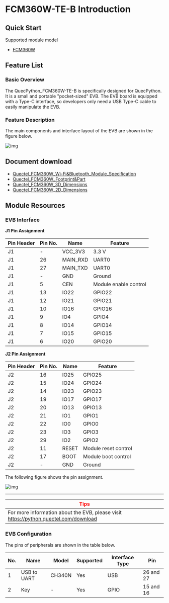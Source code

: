 # FCM360W-TE-B Introduction

## Quick Start

Supported module model

- [FCM360W](https://python.quectel.com/en/products/fcm360w)

## Feature List

### Basic Overview

The QuecPython_FCM360W-TE-B is specifically designed for QuecPython. It is a small and portable "pocket-sized" EVB. The EVB board is equipped with a Type-C interface, so developers only need a USB Type-C cable to easily manipulate the EVB.

### Feature Description

The main components and interface layout of the EVB are shown in the figure below.

![img](media/board/FCM360W_interface_layout.png)

## Document download

- [Quectel_FCM360W_Wi-Fi&Bluetooth_Module_Specification](https://images.quectel.com/python/sites/2/2023/06/Quectel_FCM360W_Wi-FiBluetooth_Module_Specification_V1.0-1.pdf)
- [Quectel_FCM360W_Footprint&Part](https://images.quectel.com/python/2023/06/Quectel_FCM360W_FootprintPart_V1.0.zip)
- [Quectel_FCM360W_3D_Dimensions](https://images.quectel.com/python/2023/06/Quectel_FCM360W_3D_Dimensions_V1.0.zip)
- [Quectel_FCM360W_2D_Dimensions](https://images.quectel.com/python/2023/06/Quectel_FCM360W_2D_Dimensions_V1.0.zip)

## Module Resources

### EVB Interface

**J1 Pin Assignment**

| Pin Header | Pin No. | Name     | Feature               |
| ---------- | ------- | -------- | --------------------- |
| J1         | -       | VCC_3V3  | 3.3 V                 |
| J1         | 26      | MAIN_RXD | UART0                 |
| J1         | 27      | MAIN_TXD | UART0                 |
| J1         | -       | GND      | Ground                |
| J1         | 5       | CEN      | Module enable control |
| J1         | 13      | IO22     | GPIO22                |
| J1         | 12      | IO21     | GPIO21                |
| J1         | 10      | IO16     | GPIO16                |
| J1         | 9       | IO4      | GPIO4                 |
| J1         | 8       | IO14     | GPIO14                |
| J1         | 7       | IO15     | GPIO15                |
| J1         | 6       | IO20     | GPIO20                |

**J2 Pin Assignment**

| Pin Header | Pin No. | Name  | Feature              |
| ---------- | ------- | ----- | -------------------- |
| J2         | 16      | IO25  | GPIO25               |
| J2         | 15      | IO24  | GPIO24               |
| J2         | 14      | IO23  | GPIO23               |
| J2         | 19      | IO17  | GPIO17               |
| J2         | 20      | IO13  | GPIO13               |
| J2         | 21      | IO1   | GPIO1                |
| J2         | 22      | IO0   | GPIO0                |
| J2         | 23      | IO3   | GPIO3                |
| J2         | 29      | IO2   | GPIO2                |
| J2         | 11      | RESET | Module reset control |
| J2         | 17      | BOOT  | Module boot control  |
| J2         | -       | GND   | Ground               |

The following figure shows the pin assignment.

![img](media/board/FCM360W_pin_layout.png)

------

| <font color='red'>Tips</font>                                |
| ------------------------------------------------------------ |
| For more information about the EVB, please visit https://python.quectel.com/download |

### EVB Configuration

The pins of peripherals are shown in the table below.

| No.  | Name        | Model  | Supported | Interface Type | Pin       |
| ---- | ----------- | ------ | --------- | -------------- | --------- |
| 1    | USB to UART | CH340N | Yes       | USB            | 26 and 27 |
| 2    | Key         | -      | Yes       | GPIO           | 15 and 16 |

